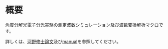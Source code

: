 # 概要
角度分解光電子分光実験の測定波数シミュレーション及び波数変換解析マクロです。

詳しくは、[河野修士論文](doc.pdf)及び[manual](K_ARPES_manual.pdf)を参照してください。
